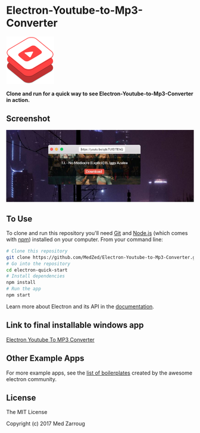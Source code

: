 # Electron-Youtube-to-Mp3-Converter

![icon.png](img/ytb-icon.png)

**Clone and run for a quick way to see Electron-Youtube-to-Mp3-Converter in action.**


## Screenshot

![screenshot.JPG](img/screenshot.JPG)

## To Use

To clone and run this repository you'll need [Git](https://git-scm.com) and [Node.js](https://nodejs.org/en/download/) (which comes with [npm](http://npmjs.com)) installed on your computer. From your command line:

```bash
# Clone this repository
git clone https://github.com/MedZed/Electron-Youtube-to-Mp3-Converter.git
# Go into the repository
cd electron-quick-start
# Install dependencies
npm install
# Run the app
npm start
```

Learn more about Electron and its API in the [documentation](http://electron.atom.io/docs/latest).

## Link to final installable windows app
[Electron Youtube To MP3 Converter](https://l.facebook.com/l.php?u=https%3A%2F%2Fwww.dropbox.com%2Fs%2Fih85t8hj629ag5g%2FYtb-mp3.rar%3Fdl%3D0&h=KAQFlnymx&s=1)

## Other Example Apps

For more example apps, see the
[list of boilerplates](http://electron.atom.io/apps/)
created by the awesome electron community.

License
-------

The MIT License

Copyright (c) 2017 Med Zarroug
